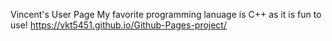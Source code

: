 Vincent's User Page
My favorite programming lanuage is C++ as it is fun to use!
https://vkt5451.github.io/Github-Pages-project/
